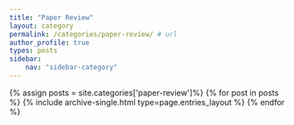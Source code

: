 ```yaml
---
title: "Paper Review"
layout: category
permalink: /categories/paper-review/ # url
author_profile: true
types: posts
sidebar:
    nav: "sidebar-category"
---
```


{% assign posts = site.categories['paper-review']%}
{% for post in posts %}
  {% include archive-single.html type=page.entries_layout %}
{% endfor %}